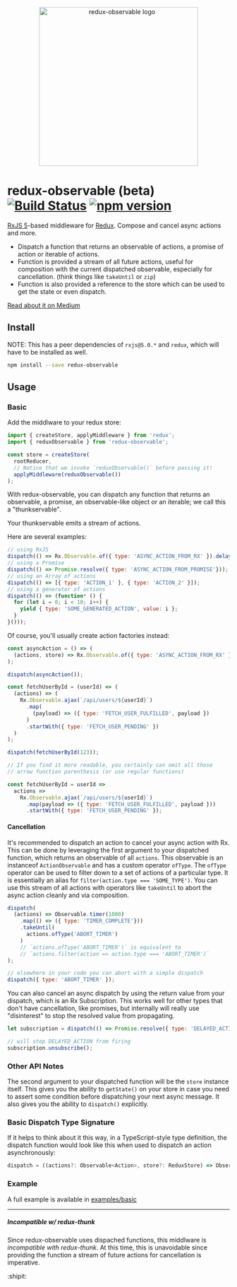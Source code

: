 <p align="center"><img title="redux-observable logo" src="https://cloud.githubusercontent.com/assets/762949/16137092/014c42e2-33e5-11e6-908b-28bf19ac50ea.png" width="360"></p>

# redux-observable (beta) [![Build Status](https://travis-ci.org/redux-observable/redux-observable.svg?branch=master)](https://travis-ci.org/redux-observable/redux-observable) [![npm version](https://badge.fury.io/js/redux-observable.svg)](https://badge.fury.io/js/redux-observable)

[RxJS 5](http://github.com/ReactiveX/RxJS)-based middleware for
[Redux](http://github.com/reactjs/redux). Compose and cancel async actions and more.

- Dispatch a function that returns an observable of actions, a promise of action or iterable of actions.
- Function is provided a stream of all future actions, useful for composition with the current dispatched observable, especially for cancellation.
  (think things like `takeUntil` or `zip`)
- Function is also provided a reference to the store which can be used to get the state or even dispatch.

[Read about it on Medium](https://medium.com/@benlesh/redux-observable-ec0b00d2eb52)

## Install

NOTE: This has a peer dependencies of `rxjs@5.0.*` and `redux`, which will have to be installed
as well.

```sh
npm install --save redux-observable
```

## Usage

### Basic

Add the middlware to your redux store:

```js
import { createStore, applyMiddleware } from 'redux';
import { reduxObservable } from 'redux-observable';

const store = createStore(
  rootReducer,
  // Notice that we invoke `reduxObservable()` before passing it!
  applyMiddleware(reduxObservable())
);

```

With redux-observable, you can dispatch any function that returns an observable,
a promise, an observable-like object or an iterable; we call this a "thunkservable".

Your thunkservable emits a stream of actions.

Here are several examples:

```js
// using RxJS
dispatch(() => Rx.Observable.of({ type: 'ASYNC_ACTION_FROM_RX' }).delay(1000));
// using a Promise
dispatch(() => Promise.resolve({ type: 'ASYNC_ACTION_FROM_PROMISE'}));
// using an Array of actions
dispatch(() => [{ type: 'ACTION_1' }, { type: 'ACTION_2' }]);
// using a generator of actions
dispatch(() => (function* () {
  for (let i = 0; i < 10; i++) {
    yield { type: 'SOME_GENERATED_ACTION', value: i };
  }
}()));
```

Of course, you'll usually create action factories instead:

```js
const asyncAction = () => (
  (actions, store) => Rx.Observable.of({ type: 'ASYNC_ACTION_FROM_RX' }).delay(1000)
);

dispatch(asyncAction());

const fetchUserById = (userId) => (
  (actions) => (
    Rx.Observable.ajax(`/api/users/${userId}`)
      .map(
        (payload) => ({ type: 'FETCH_USER_FULFILLED', payload })
      )
      .startWith({ type: 'FETCH_USER_PENDING' })
  )
);

dispatch(fetchUserById(123));

// If you find it more readable, you certainly can omit all those
// arrow function parenthesis (or use regular functions)

const fetchUserById = userId =>
  actions =>
    Rx.Observable.ajax(`/api/users/${userId}`)
      .map(payload => ({ type: 'FETCH_USER_FULFILLED', payload }))
      .startWith({ type: 'FETCH_USER_PENDING' });

```

#### Cancellation

It's recommended to dispatch an action to cancel your async action with Rx. This can be done
by leveraging the first argument to your dispatched function, which returns an observable of all `actions`.
This observable is an instanceof `ActionObservable` and has a custom operator `ofType`. The `ofType`
operator can be used to filter down to a set of actions of a particular type. It is essentially an alias
for `filter(action.type === 'SOME_TYPE')`. You can use this stream of all actions with operators like
`takeUntil` to abort the async action cleanly and via composition.

```js
dispatch(
  (actions) => Observable.timer(1000)
    .map(() => ({ type: 'TIMER_COMPLETE'}))
    .takeUntil(
      actions.ofType('ABORT_TIMER')
    )
    // `actions.ofType('ABORT_TIMER')` is equivalent to
    // `actions.filter(action => action.type === 'ABORT_TIMER')`
);

// elsewhere in your code you can abort with a simple dispatch
dispatch({ type: 'ABORT_TIMER' });
```

You can also cancel an async dispatch by using the return value from your dispatch, which is an
Rx Subscription. This works well for other types that don't have cancellation, like promises, but
internally will really use "disinterest" to stop the resolved value from propagating.

```js
let subscription = dispatch(() => Promise.resolve({ type: 'DELAYED_ACTION' }));

// will stop DELAYED_ACTION from firing
subscription.unsubscribe();
```

### Other API Notes

The second argument to your dispatched function will be the `store` instance itself. This gives you
the ability to `getState()` on your store in case you need to assert some condition before dispatching your
next async message. It also gives you the ability to `dispatch()` explicitly.

### Basic Dispatch Type Signature

If it helps to think about it this way, in a TypeScript-style type definition, the dispatch function would
look like this when used to dispatch an action asynchronously:

```TypeScript
dispatch = ((actions?: Observable<Action>, store?: ReduxStore) => Observable<Action>) => Subscription;
```

### Example

A full example is available in [examples/basic](examples/basic)

* * *

##### Incompatible w/ redux-thunk

Since redux-observable uses dispached functions, this middlware is *incompatible with redux-thunk*. At this time, this is unavoidable since providing the function a stream of future actions for cancellation is imperative.

:shipit:
